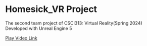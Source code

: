 # Homesick_VR Project

The second team project of CSCI313: Virtual Reality(Spring 2024)
Developed with Unreal Engine 5

[Play Video Link](https://drive.google.com/file/d/1IwFSPD6GUUsZctwcfu0nfIj2IrSGejIS/view?usp=drive_link)
